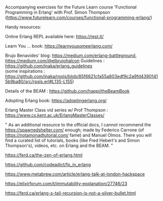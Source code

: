 Accompanying exercises for the Future Learn course 'Functional Programming in Erlang' with Prof. Simon Thompson
(https://www.futurelearn.com/courses/functional-programming-erlang/)

Handy resources:

Online Erlang REPL available here:
https://repl.it/

Learn You ... book: https://learnyousomeerlang.com/

Brujo Benavides' blog: https://medium.com/erlang-battleground, https://medium.com/@elbrujohalcon
Guidelines : https://github.com/inaka/erlang_guidelines               
(some inspirations : https://github.com/inaka/rpsls/blob/85f6621cfa55a803edf9c2a9fd43901415b9ba80/src/rpsls.erl#L135-L155)

Details of the BEAM : https://github.com/happi/theBeamBook

Adopting Erlang book: https://adoptingerlang.org/

Erlang Master Class vid series w/ Prof Thompson : https://www.cs.kent.ac.uk/ErlangMasterClasses/

"
As an additional resource to the official docs, I cannot recommend the https://spawnedshelter.com/ enough; made by Federico Carrone (of https://notamonadtutorial.com/ fame) and Manuel Olmos. There you will find a curated list of tutorials, books (like Fred Hebert's and Simon Thompson's), videos, etc. on Erlang and the BEAM.
"

https://ferd.ca/the-zen-of-erlang.html

https://github.com/codeadict/fp_in_erlang

https://www.metabrew.com/article/erlang-talk-at-london-hackspace

https://elixirforum.com/t/immutability-explanation/27746/23

https://ferd.ca/erlang-s-tail-recursion-is-not-a-silver-bullet.html
